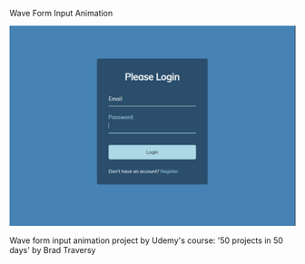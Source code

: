 Wave Form Input Animation

![Design preview image for wave form animation project](/images/preview-image.png)

Wave form input animation project by Udemy's course: '50 projects in 50 days' by Brad Traversy
